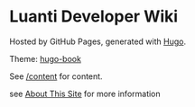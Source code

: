 # Luanti Developer Wiki
Hosted by GitHub Pages, generated with [Hugo](https://gohugo.io/).

Theme: [hugo-book](https://themes.gohugo.io/themes/hugo-book/)

See [/content](/content/) for content.

see [About This Site](https://dev.luanti.org/about-this-site) for more information
